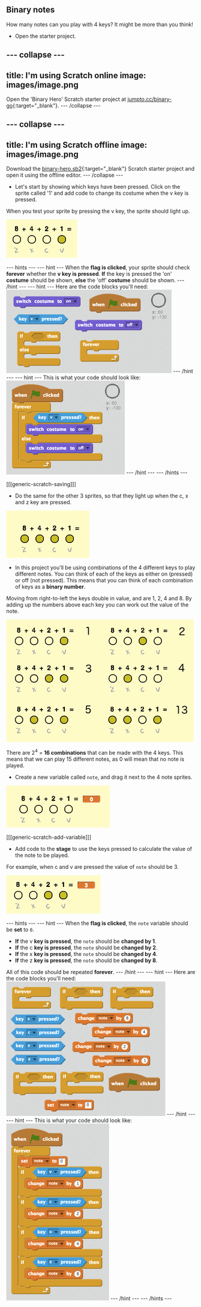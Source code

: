 ## Binary notes

How many notes can you play with 4 keys? It might be more than you think!

+ Open the starter project.

--- collapse ---
---
title: I'm using Scratch online
image: images/image.png
---
Open the 'Binary Hero' Scratch starter project at  [jumpto.cc/binary-go](http://jumpto.cc/binary-go){:target="_blank"}.
--- /collapse ---

--- collapse ---
---
title: I'm using Scratch offline
image: images/image.png
---
Download the [binary-hero.sb2](resources/binary-hero.sb2){:target="_blank"} Scratch starter project and open it using the offline editor.
--- /collapse ---

+ Let's start by showing which keys have been pressed. Click on the sprite called '1' and add code to change its costume when the v key is pressed.

When you test your sprite by pressing the v key, the sprite should light up.

![Testing the v key](images/1-test.png)

--- hints ---
--- hint ---
When the __flag is clicked__, your sprite should check __forever__ whether the __v key is pressed__. __If__ the key is pressed the 'on' __costume__ should be shown, __else__ the 'off' __costume__ should be shown.
--- /hint ---
--- hint ---
Here are the code blocks you'll need:
![Blocks for changing costumes](images/key-press-blocks.png)
--- /hint ---
--- hint ---
This is what your code should look like:
![Code for changing costumes](images/key-press-code.png)
--- /hint ---
--- /hints ---

[[[generic-scratch-saving]]]

+ Do the same for the other 3 sprites, so that they light up when the c, x and z key are pressed.

![All keys pressed](images/all-key-presses.png)

+ In this project you'll be using combinations of the 4 different keys to play different notes. You can think of each of the keys as either on (pressed) or off (not pressed). This means that you can think of each combination of keys as a __binary number__.

Moving from right-to-left the keys double in value, and are 1, 2, 4 and 8. By adding up the numbers above each key you can work out the value of the note.

![Note value examples](images/note-values.png)

There are 2<sup>4</sup> = __16 combinations__ that can be made with the 4 keys. This means that we can play 15 different notes, as 0 will mean that no note is played.

+ Create a new variable called `note`, and drag it next to the 4 note sprites.

![Note variable](images/note-create.png)

[[[generic-scratch-add-variable]]]

+ Add code to the **stage** to use the keys pressed to calculate the value of the note to be played.

For example, when c and v are pressed the value of `note` should be 3.

![Testing the note variable](images/note-test.png)

--- hints ---
--- hint ---
When the __flag is clicked__, the `note` variable should be __set__ to `0`.

+ __If__ the v __key is pressed__, the `note` should be __changed by 1__.
+ __If__ the c __key is pressed__, the `note` should be __changed by 2__.
+ __If__ the x __key is pressed__, the `note` should be __changed by 4__.
+ __If__ the z __key is pressed__, the `note` should be __changed by 8__.

All of this code should be repeated __forever__.
--- /hint ---
--- hint ---
Here are the code blocks you'll need:
![Blocks for calculating the note](images/calculate-note-blocks.png)
--- /hint ---
--- hint ---
This is what your code should look like:
![Code for calculating the note](images/calculate-note-code.png)
--- /hint ---
--- /hints ---
